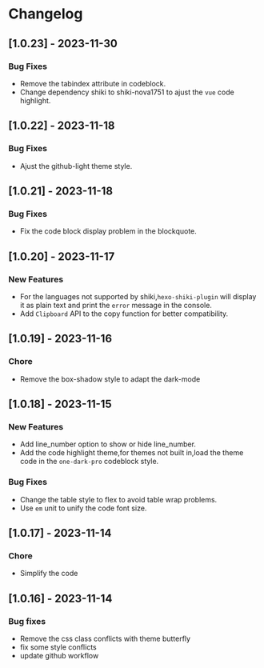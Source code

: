 # Changelog

## [1.0.23] - 2023-11-30

### Bug Fixes

- Remove the tabindex attribute in codeblock.
- Change dependency shiki to shiki-nova1751 to ajust the `vue` code highlight.

## [1.0.22] - 2023-11-18

### Bug Fixes

- Ajust the github-light theme style.

## [1.0.21] - 2023-11-18

### Bug Fixes

- Fix the code block display problem in the blockquote.

## [1.0.20] - 2023-11-17

### New Features

- For the languages not supported by shiki,`hexo-shiki-plugin` will display it as plain text and print the `error` message in the console.
- Add `Clipboard` API to the copy function for better compatibility.

## [1.0.19] - 2023-11-16

### Chore

- Remove the box-shadow style to adapt the dark-mode

## [1.0.18] - 2023-11-15

### New Features

- Add line_number option to show or hide line_number.
- Add the code highlight theme,for themes not built in,load the theme code in the `one-dark-pro` codeblock style.

### Bug Fixes

- Change the table style to flex to avoid table wrap problems.
- Use `em` unit to unify the code font size.

## [1.0.17] - 2023-11-14

### Chore

- Simplify the code

## [1.0.16] - 2023-11-14

### Bug fixes

- Remove the css class conflicts with theme butterfly
- fix some style conflicts
- update github workflow
